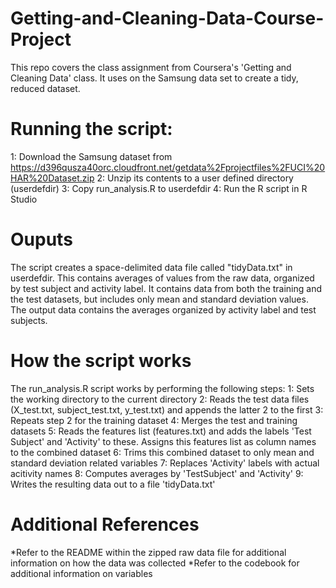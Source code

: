 Getting-and-Cleaning-Data-Course-Project
========================================

This repo covers the class assignment from Coursera's 'Getting and Cleaning Data' class. It uses on the Samsung data set to create a tidy, reduced dataset.

Running the script:
===================
1: Download the Samsung dataset from https://d396qusza40orc.cloudfront.net/getdata%2Fprojectfiles%2FUCI%20HAR%20Dataset.zip 
2: Unzip its contents to a user defined directory (userdefdir)
3: Copy run_analysis.R to userdefdir
4: Run the R script in R Studio

Ouputs
======
The script creates a space-delimited data file called "tidyData.txt" in userdefdir. This contains averages of values from the raw data, organized by test subject and activity label. It contains data from both the training and the test datasets, but includes only mean and standard deviation values. The output data contains the averages organized by activity label and test subjects.

How the script works
====================
The run_analysis.R script works by performing the following steps:
1: Sets the working directory to the current directory
2: Reads the test data files (X_test.txt, subject_test.txt, y_test.txt) and appends the latter 2 to the first
3: Repeats step 2 for the training dataset
4: Merges the test and training datasets
5: Reads the features list (features.txt) and adds the labels 'Test Subject' and 'Activity' to these. Assigns this features list as column names to the combined dataset
6: Trims this combined dataset to only mean and standard deviation related variables
7: Replaces 'Activity' labels with actual acitivity names
8: Computes averages by 'TestSubject' and 'Activity'
9: Writes the resulting data out to a file 'tidyData.txt'

Additional References
=====================
*Refer to the README within the zipped raw data file for additional information on how the data was collected
*Refer to the codebook for additional information on variables 
